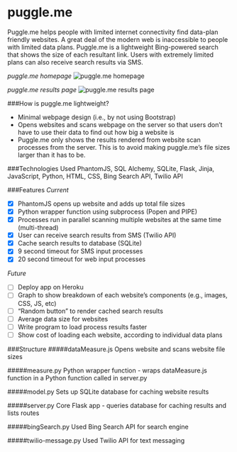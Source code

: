 # puggle.me
Puggle.me helps people with limited internet connectivity find data-plan friendly websites. A great deal of the modern web is inaccessible to people with limited data plans. Puggle.me is a lightweight Bing-powered search that shows the size of each resultant link. Users with extremely limited plans can also receive search results via SMS.

*puggle.me homepage*
![puggle.me homepage](http://i.imgur.com/8five6N.png)

*puggle.me results page*
![puggle.me results page](http://i.imgur.com/TBeWtGI.png)

###How is puggle.me lightweight?
* Minimal webpage design (i.e., by not using Bootstrap)
* Opens websites and scans webpage on the server so that users don’t have to use their data to find out how big a website is
* Puggle.me only shows the results rendered from website scan processes from the server. This is to avoid making puggle.me’s file sizes larger than it has to be. 

###Technologies Used
PhantomJS, SQL Alchemy, SQLite, Flask, Jinja, JavaScript, Python, HTML, CSS, Bing Search API, Twilio API

###Features
*Current*
- [x] PhantomJS opens up website and adds up total file sizes
- [x] Python wrapper function using subprocess (Popen and PIPE)
- [x] Processes run in parallel scanning multiple websites at the same time (multi-thread)
- [x] User can receive search results from SMS (Twilio API)
- [x] Cache search results to database (SQLite)
- [x] 9 second timeout for SMS input processes
- [x] 20 second timeout for web input processes

*Future*
- [ ] Deploy app on Heroku
- [ ] Graph to show breakdown of each website’s components (e.g., images, CSS, JS, etc)
- [ ] “Random button” to render cached search results
- [ ] Average data size for websites
- [ ] Write program to load process results faster
- [ ] Show cost of loading each website, according to individual data plans

###Structure
#####dataMeasure.js 
Opens website and scans website file sizes

#####measure.py
Python wrapper function - wraps dataMeasure.js function in a Python function called in server.py

#####model.py
Sets up SQLite database for caching website results

#####server.py
Core Flask app - queries database for caching results and lists routes

#####bingSearch.py
Used Bing Search API for search engine

#####twilio-message.py
Used Twilio API for text messaging
